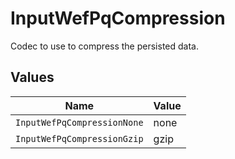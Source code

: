 # InputWefPqCompression

Codec to use to compress the persisted data.


## Values

| Name                        | Value                       |
| --------------------------- | --------------------------- |
| `InputWefPqCompressionNone` | none                        |
| `InputWefPqCompressionGzip` | gzip                        |